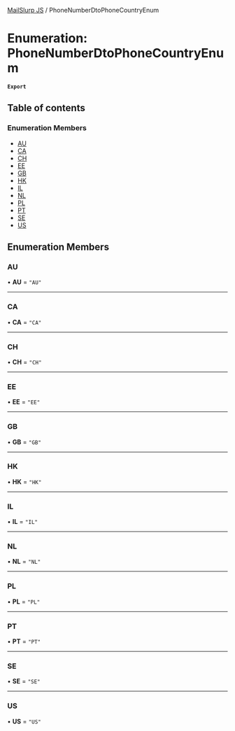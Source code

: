 [MailSlurp JS](../README.md) / PhoneNumberDtoPhoneCountryEnum

# Enumeration: PhoneNumberDtoPhoneCountryEnum

**`Export`**

## Table of contents

### Enumeration Members

- [AU](PhoneNumberDtoPhoneCountryEnum.md#au)
- [CA](PhoneNumberDtoPhoneCountryEnum.md#ca)
- [CH](PhoneNumberDtoPhoneCountryEnum.md#ch)
- [EE](PhoneNumberDtoPhoneCountryEnum.md#ee)
- [GB](PhoneNumberDtoPhoneCountryEnum.md#gb)
- [HK](PhoneNumberDtoPhoneCountryEnum.md#hk)
- [IL](PhoneNumberDtoPhoneCountryEnum.md#il)
- [NL](PhoneNumberDtoPhoneCountryEnum.md#nl)
- [PL](PhoneNumberDtoPhoneCountryEnum.md#pl)
- [PT](PhoneNumberDtoPhoneCountryEnum.md#pt)
- [SE](PhoneNumberDtoPhoneCountryEnum.md#se)
- [US](PhoneNumberDtoPhoneCountryEnum.md#us)

## Enumeration Members

### AU

• **AU** = ``"AU"``

___

### CA

• **CA** = ``"CA"``

___

### CH

• **CH** = ``"CH"``

___

### EE

• **EE** = ``"EE"``

___

### GB

• **GB** = ``"GB"``

___

### HK

• **HK** = ``"HK"``

___

### IL

• **IL** = ``"IL"``

___

### NL

• **NL** = ``"NL"``

___

### PL

• **PL** = ``"PL"``

___

### PT

• **PT** = ``"PT"``

___

### SE

• **SE** = ``"SE"``

___

### US

• **US** = ``"US"``
